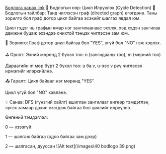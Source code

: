 <a href="https://www.hackerrank.com/challenges/detect-whether-a-linked-list-contains-a-cycle/problem?isFullScreen=true">Бодлога харах link</a>
🔄 Бодлогын нэр: Цикл Илрүүлэх (Cycle Detection)
📘 Бодлогын тайлбар:
Танд чиглэсэн граф (directed graph) өгөгдөнө. Таны зорилго бол граф дотор цикл байгаа эсэхийг шалгах явдал юм.

Цикл гэдэг нь графын ямар нэг зангилаанаас эхэлж, хэд хэдэн зангилаа дамжин буцаж эхэндээ очихтой тэнцэх чиглэсэн зам юм.

🎯 Зорилго:
Граф дотор цикл байгаа бол "YES", үгүй бол "NO" гэж хэвлэх.

⛳ Оролт:
Эхний мөрөнд 2 бүхэл тоо: n (зангидааны тоо), m (мөрний тоо)

Дараагийн m мөр бүрт 2 бүхэл тоо: u ба v, u-ээс v рүү чиглэсэн ирмэгийг илэрхийлнэ.

📤 Гаралт:
Цикл байвал нэг мөрөнд "YES"

Цикл үгүй бол "NO" хэвлэнэ.

💡 Санаа:
DFS (гүнзгий хайлт) ашиглан зангилааг өнгөөр тэмдэглэн, эргэх замаар дахин үзэгдэж байгаа бол циклийг илрүүлнэ.

Өнгөний тэмдэглэл:

0 — үзээгүй

1 — шалгаж байгаа (одоо байгаа зам дээр)

2 — шалгасан, дууссан
![Alt text](\images\40 bodlogo 39.png)